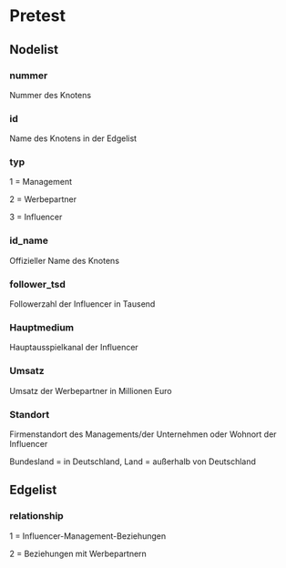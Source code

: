 # Pretest

## Nodelist

### nummer
Nummer des Knotens

### id
Name des Knotens in der Edgelist

### typ
1 = Management

2 = Werbepartner

3 = Influencer

### id_name
Offizieller Name des Knotens

### follower_tsd
Followerzahl der Influencer in Tausend

### Hauptmedium
Hauptausspielkanal der Influencer

### Umsatz
Umsatz der Werbepartner in Millionen Euro

### Standort
Firmenstandort des Managements/der Unternehmen oder Wohnort der Influencer

Bundesland = in Deutschland, Land = außerhalb von Deutschland

## Edgelist
### relationship
1 = Influencer-Management-Beziehungen

2 = Beziehungen mit Werbepartnern
